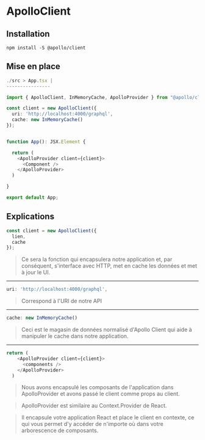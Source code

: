 # ApolloClient 

## Installation 

````
npm install -S @apollo/client
````

## Mise en place

```typescript
./src > App.tsx |
----------------

import { ApolloClient, InMemoryCache, ApolloProvider } from "@apollo/client";

const client = new ApolloClient({
  uri: 'http://localhost:4000/graphql',
  cache: new InMemoryCache()
});


function App(): JSX.Element {

  return (
    <ApolloProvider client={client}>
      <Component />
    </ApolloProvider>
  )

}

export default App;

```


## Explications

```typescript
const client = new ApolloClient({
  lien,
  cache
});
```
>Ce sera la fonction qui encapsulera notre application et, par conséquent, s'interface avec HTTP, met en cache les données et met à jour le UI.
_________________

```typescript
uri: 'http://localhost:4000/graphql',
```

>Correspond à l'URI de notre API

_________________
```typescript
cache: new InMemoryCache()
```
>Ceci est le magasin de données normalisé d'Apollo Client qui aide à manipuler le cache dans notre application.
_________________
```typescript
return (
    <ApolloProvider client={client}>
      <components />
    </ApolloProvider>
  )
```
>Nous avons encapsulé les composants de l'application dans ApolloProvider et avons passé le client comme props au client. 

>ApolloProvider est similaire au Context.Provider de React. 

>Il encapsule votre application React et place le client en contexte, ce qui vous permet d'y accéder de n'importe où dans votre arborescence de composants.


